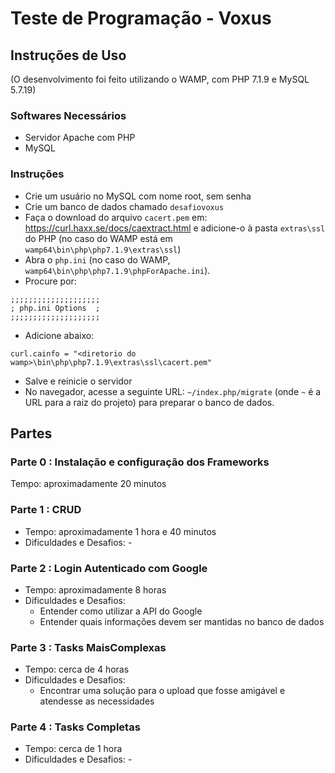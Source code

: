 # Teste de Programação - Voxus

## Instruções de Uso
(O desenvolvimento foi feito utilizando o WAMP, com PHP 7.1.9 e MySQL 5.7.19)

### Softwares Necessários
* Servidor Apache com PHP
* MySQL

### Instruções
* Crie um usuário no MySQL com nome root, sem senha
* Crie um banco de dados chamado `desafiovoxus`
* Faça o download do arquivo `cacert.pem` em: https://curl.haxx.se/docs/caextract.html
 e adicione-o à pasta `extras\ssl` do PHP (no caso do WAMP está em `wamp64\bin\php\php7.1.9\extras\ssl`)
* Abra o `php.ini` (no caso do WAMP, `wamp64\bin\php\php7.1.9\phpForApache.ini`).
* Procure por:
```
;;;;;;;;;;;;;;;;;;;;
; php.ini Options  ;
;;;;;;;;;;;;;;;;;;;;
```
* Adicione abaixo:
```
curl.cainfo = "<diretorio do wamp>\bin\php\php7.1.9\extras\ssl\cacert.pem"
```
* Salve e reinicie o servidor
* No navegador, acesse a seguinte URL: `~/index.php/migrate` (onde `~` é a URL para a raiz do projeto) para preparar o banco de dados.

## Partes

### Parte 0 : Instalação e configuração dos Frameworks
Tempo: aproximadamente 20 minutos

### Parte 1 : CRUD
* Tempo: aproximadamente 1 hora e 40 minutos
* Dificuldades e Desafios: -

### Parte 2 : Login Autenticado com Google
* Tempo: aproximadamente 8 horas
* Dificuldades e Desafios:
    * Entender como utilizar a API do Google
    * Entender quais informações devem ser mantidas no banco de dados

### Parte 3 : Tasks​ ​Mais​ ​Complexas 
* Tempo: cerca de 4 horas
* Dificuldades e Desafios:
    * Encontrar uma solução para o upload que fosse amigável e atendesse as necessidades

### Parte 4 : Tasks Completas
* Tempo: cerca de 1 hora
* Dificuldades e Desafios: -
